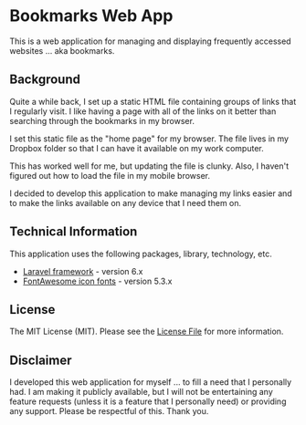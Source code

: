 # Bookmarks Web App

This is a web application for managing and displaying frequently accessed websites ... aka bookmarks.


## Background

Quite a while back, I set up a static HTML file containing groups of links that I regularly visit. I like having a page with all of the links on it better than searching through the bookmarks in my browser.

I set this static file as the "home page" for my browser. The file lives in my Dropbox folder so that I can have it available on my work computer.

This has worked well for me, but updating the file is clunky. Also, I haven't figured out how to load the file in my mobile browser.

I decided to develop this application to make managing my links easier and to make the links available on any device that I need them on.


## Technical Information

This application uses the following packages, library, technology, etc.

* [Laravel framework](https://laravel.com/docs/6.x/) - version 6.x
* [FontAwesome icon fonts](https://fontawesome.com) - version 5.3.x


## License

The MIT License (MIT). Please see the [License File](LICENSE) for more information.


## Disclaimer

I developed this web application for myself ... to fill a need that I personally had. I am making it publicly available, but I will not be entertaining any feature requests (unless it is a feature that I personally need) or providing any support. Please be respectful of this. Thank you.
